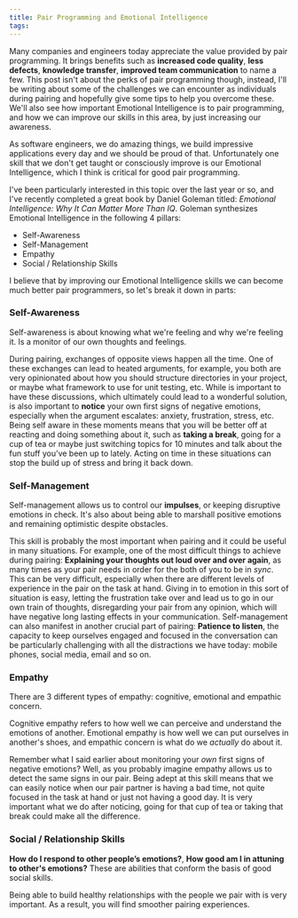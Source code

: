 ```yaml
---
title: Pair Programming and Emotional Intelligence
tags:
---
```


Many companies and engineers today appreciate the value provided by pair programming. It brings benefits such as **increased code quality**, **less defects**, **knowledge transfer**, **improved team communication** to name a few.
This post isn't about the perks of pair programming though, instead, I'll be writing about some of the challenges we can encounter as individuals during pairing and hopefully give some tips to help you overcome these. We'll also see how important Emotional Intelligence is to pair programming, and how we can improve our skills in this area, by just increasing our awareness.

As software engineers, we do amazing things, we build impressive applications every day and we should be proud of that. Unfortunately one skill that we don't get taught or consciously improve is our Emotional Intelligence, which I think is critical for good pair programming.

I've been particularly interested in this topic over the last year or so, and I've recently completed a great book by Daniel Goleman titled: _Emotional Intelligence: Why It Can Matter More Than IQ_. Goleman synthesizes Emotional Intelligence in the following 4 pillars:

- Self-Awareness
- Self-Management
- Empathy
- Social / Relationship Skills

I believe that by improving our Emotional Intelligence skills we can become much better pair programmers, so let's break it down in parts:

### Self-Awareness

Self-awareness is about knowing what we're feeling and why we're feeling it. Is a monitor of our own thoughts and feelings.

During pairing, exchanges of opposite views happen all the time. One of these exchanges can lead to heated arguments, for example, you both are very opinionated about how you should structure directories in your project, or maybe what framework to use for unit testing, etc. While is important to have these discussions, which ultimately could lead to a wonderful solution, is also important to **notice** your own first signs of negative emotions, especially when the argument escalates: anxiety, frustration, stress, etc. Being self aware in these moments means that you will be better off at reacting and doing something about it, such as **taking a break**, going for a cup of tea or maybe just switching topics for 10 minutes and talk about the fun stuff you've been up to lately. Acting on time in these situations can stop the build up of stress and bring it back down.

### Self-Management

Self-management allows us to control our **impulses**, or keeping disruptive emotions in check. It's also about being able to marshall positive emotions and remaining optimistic despite obstacles.

This skill is probably the most important when pairing and it could be useful in many situations. For example, one of the most difficult things to achieve during pairing: **Explaining your thoughts out loud over and over again**, as many times as your pair needs in order for the both of you to be in _sync_. This can be very difficult, especially when there are different levels of experience in the pair on the task at hand. Giving in to emotion in this sort of situation is easy, letting the frustration take over and lead us to go in our own train of thoughts, disregarding your pair from any opinion, which will have negative long lasting effects in your communication.
Self-management can also manifest in another crucial part of pairing: **Patience to listen**, the capacity to keep ourselves engaged and focused in the conversation can be particularly challenging with all the distractions we have today: mobile phones, social media, email and so on.

### Empathy

There are 3 different types of empathy: cognitive, emotional and empathic concern.

Cognitive empathy refers to how well we can perceive and understand the emotions of another. Emotional empathy is how well we can put ourselves in another's shoes, and empathic concern is what do we _actually_ do about it.

Remember what I said earlier about monitoring your _own_ first signs of negative emotions? Well, as you probably imagine empathy allows us to detect the same signs in our pair. Being adept at this skill means that we can easily notice when our pair partner is having a bad time, not quite focused in the task at hand or just not having a good day. It is very important what we do after noticing, going for that cup of tea or taking that break could make all the difference.

### Social / Relationship Skills

**How do I respond to other people’s emotions?**, **How good am I in attuning to other's emotions?** These are abilities that conform the basis of good social skills.

Being able to build healthy relationships with the people we pair with is very important. As a result, you will find smoother pairing experiences.
